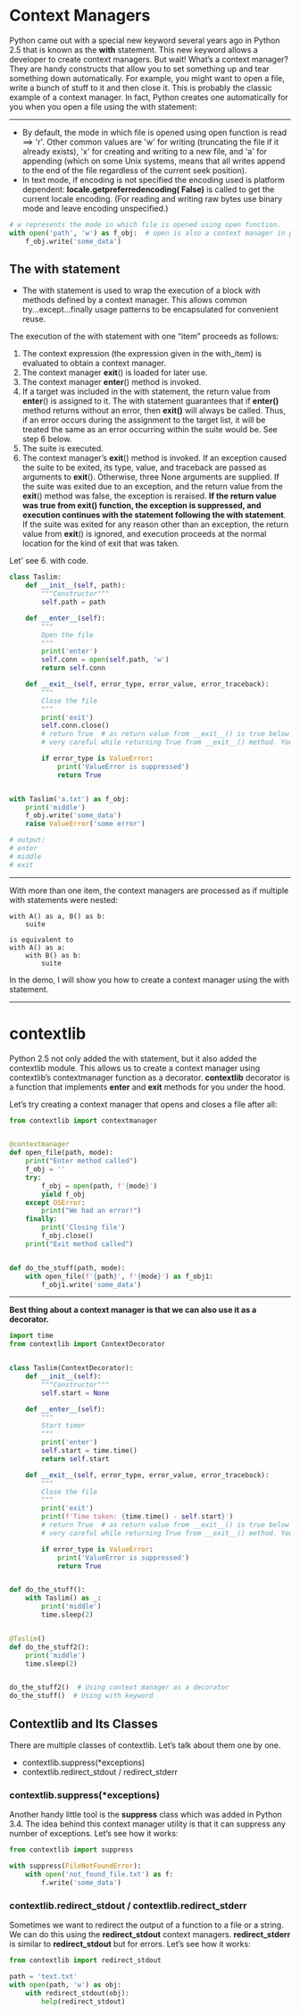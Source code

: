 # Context Managers #

Python came out with a special new keyword several years ago in Python 2.5 that is known as the **with** statement. This
new keyword allows a developer to create context managers. But wait! What’s a context manager? They are handy constructs
that allow you to set something up and tear something down automatically. For example, you might want to open a file,
write a bunch of stuff to it and then close it. This is probably the classic example of a context manager. In fact,
Python creates one automatically for you when you open a file using the with statement:

----

- By default, the mode in which file is opened using open function is read ==> 'r'.
  Other common values are 'w' for writing (truncating the file if it already exists), 'x' for creating and writing to a
  new file, and 'a' for appending (which on some Unix systems, means that all writes append to the end of the file
  regardless of the current seek position).
- In text mode, if encoding is not specified the encoding used is platform dependent: **locale.getpreferredencoding(
  False)**
  is called to get the current locale encoding. (For reading and writing raw bytes use binary
  mode and leave encoding unspecified.)

```python
# w represents the mode in which file is opened using open function. 
with open('path', 'w') as f_obj:  # open is also a context manager in python
    f_obj.write('some_data')
```

## The with statement ##

- The with statement is used to wrap the execution of a block with methods defined by a context manager. This allows
  common try...except...finally usage patterns to be encapsulated for convenient reuse.

The execution of the with statement with one “item” proceeds as follows:

1. The context expression (the expression given in the with_item) is evaluated to obtain a context manager.
2. The context manager __exit__() is loaded for later use.
3. The context manager __enter__() method is invoked.
4. If a target was included in the with statement, the return value from __enter__() is assigned to it. The with
   statement guarantees that if **__enter__()** method returns without an error, then **__exit__()** will always be
   called. Thus, if an error occurs during the assignment to the target list, it will be treated the same as an error
   occurring within the suite would be. See step 6 below.
5. The suite is executed.
6. The context manager’s __exit__() method is invoked. If an exception caused the suite to be exited, its type, value,
   and traceback are passed as arguments to __exit__(). Otherwise, three None arguments are supplied.
   If the suite was exited due to an exception, and the return value from the __exit__() method was false, the exception
   is reraised. **If the return value was true from __exit__() function, the exception is suppressed, and execution
   continues with the statement following the with statement**.
   If the suite was exited for any reason other than an exception, the return value from __exit__() is ignored, and
   execution proceeds at the normal location for the kind of exit that was taken.

Let' see 6. with code.

```python
class Taslim:
    def __init__(self, path):
        """Constructor"""
        self.path = path

    def __enter__(self):
        """
        Open the file
        """
        print('enter')
        self.conn = open(self.path, 'w')
        return self.conn

    def __exit__(self, error_type, error_value, error_traceback):
        """
        Close the file
        """
        print('exit')
        self.conn.close()
        # return True  # as return value from __exit__() is true below raised ValueError is suppressed/ignored. Hence, be 
        # very careful while returning True from __exit__() method. You can return true for specific error types to ignore those.

        if error_type is ValueError:
            print('ValueError is suppressed')
            return True


with Taslim('a.txt') as f_obj:
    print('middle')
    f_obj.write('some_data')
    raise ValueError('some error')

# output:
# enter
# middle
# exit

```

---

With more than one item, the context managers are processed as if multiple with statements were nested:

```text
with A() as a, B() as b:
    suite

is equivalent to
with A() as a:
    with B() as b:
        suite
```

In the demo, I will show you how to create a context manager using the with statement.

---

# contextlib #

Python 2.5 not only added the with statement, but it also added the contextlib module. This allows us to create a
context manager using contextlib’s contextmanager function as a decorator. **contextlib** decorator is a function that
implements __enter__ and __exit__ methods for you under the hood.

Let’s try creating a context manager that opens and closes a file after all:

```python
from contextlib import contextmanager


@contextmanager
def open_file(path, mode):
    print("Enter method called")
    f_obj = ''
    try:
        f_obj = open(path, f'{mode}')
        yield f_obj
    except OSError:
        print("We had an error!")
    finally:
        print('Closing file')
        f_obj.close()
    print("Exit method called")


def do_the_stuff(path, mode):
    with open_file(f'{path}', f'{mode}') as f_obj1:
        f_obj1.write('some_data')
```

---

**Best thing about a context manager is that we can also use it as a decorator.**

```python
import time
from contextlib import ContextDecorator


class Taslim(ContextDecorator):
    def __init__(self):
        """Constructor"""
        self.start = None

    def __enter__(self):
        """
        Start timer
        """
        print('enter')
        self.start = time.time()
        return self.start

    def __exit__(self, error_type, error_value, error_traceback):
        """
        Close the file
        """
        print('exit')
        print(f'Time taken: {time.time() - self.start}')
        # return True  # as return value from __exit__() is true below raised ValueError is suppressed/ignored. Hence, be
        # very careful while returning True from __exit__() method. You can return true for specific error types to ignore those.

        if error_type is ValueError:
            print('ValueError is suppressed')
            return True


def do_the_stuff():
    with Taslim() as _:
        print('middle')
        time.sleep(2)


@Taslim()
def do_the_stuff2():
    print('middle')
    time.sleep(2)


do_the_stuff2()  # Using context manager as a decorator
do_the_stuff()  # Using with keyword
```

## Contextlib and Its Classes ##

There are multiple classes of contextlib. Let’s talk about them one by one.

- contextlib.suppress(*exceptions)
- contextlib.redirect_stdout / redirect_stderr

### contextlib.suppress(*exceptions) ###

Another handy little tool is the **suppress** class which was added in Python 3.4. The idea behind this context manager
utility is that it can suppress any number of exceptions. Let’s see how it works:

```python
from contextlib import suppress

with suppress(FileNotFoundError):
    with open('not_found_file.txt') as f:
        f.write('some_data')
```

### contextlib.redirect_stdout / contextlib.redirect_stderr ###

Sometimes we want to redirect the output of a function to a file or a string. We can do this using the
**redirect_stdout** context managers. **redirect_stderr** is similar to **redirect_stdout** but for errors. Let’s see
how it works:

```python
from contextlib import redirect_stdout

path = 'text.txt'
with open(path, 'w') as obj:
    with redirect_stdout(obj):
        help(redirect_stdout)
```


